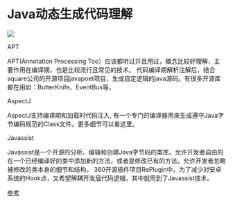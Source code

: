 # Java动态生成代码理解

![](https://user-gold-cdn.xitu.io/2018/1/8/160d5259f6434023?imageView2/0/w/1280/h/960/format/webp/ignore-error/1)

APT

APT(Annotation Processing Too）应该都听过并且用过，概念比较好理解，主要作用在编译期，也是比较流行且常见的技术。
代码编译期解析注解后，结合square公司的开源项目javapoet项目，生成自定逻辑的java源码。有很多开源库都在用如：ButterKnife、EventBus等。

AspectJ

AspectJ支持编译期和加载时代码注入, 有一个专门的编译器用来生成遵守Java字节编码规范的Class文件。更多细节可以看这里。

Javassist

Javassist是一个开源的分析、编辑和创建Java字节码的类库。允许开发者自由的在一个已经编译好的类中添加新的方法，或者是修改已有的方法，允许开发者忽略被修改的类本身的细节和结构。
360开源插件项目RePlugin中，为了减少对安卓系统的Hook点，又希望解耦开发层代码逻辑，其中就用到了Javassist技术。

[参考](https://juejin.im/post/5a533c8df265da3e236651f3)